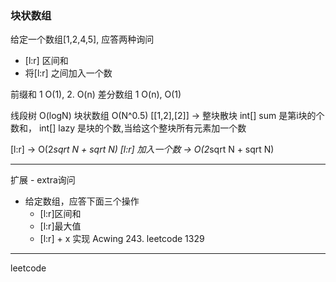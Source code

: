 ### 块状数组

给定一个数组[1,2,4,5], 应答两种询问
- [l:r] 区间和
- 将[l:r] 之间加入一个数

前缀和 1 O(1), 2. O(n)
差分数组 1 O(n), O(1)

线段树 O(logN)
块状数组 O(N^0.5) 
[[1,2],[2]] -> 整块散块
int[] sum  是第i块的个数和，
int[] lazy 是块的个数,当给这个整块所有元素加一个数

[l:r] -> O(2*sqrt N + sqrt N)
[l:r] 加入一个数 -> O(2*sqrt N + sqrt N)

-------
扩展 - extra询问
- 给定数组，应答下面三个操作
    - [l:r]区间和
    - [l:r]最大值
    - [l:r] + x
实现 Acwing 243. leetcode 1329
----------
leetcode 


